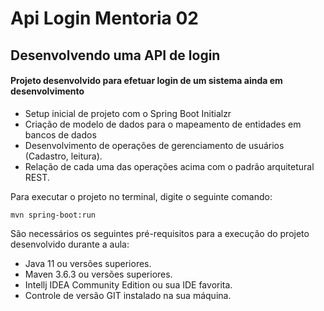 # Api Login Mentoria 02

<h2> Desenvolvendo uma API de login </h2>

  ####  Projeto desenvolvido para efetuar login de um sistema ainda em desenvolvimento

  * Setup inicial de projeto com o Spring Boot Initialzr 
* Criação de modelo de dados para o mapeamento de entidades em bancos de dados
* Desenvolvimento de operações de gerenciamento de usuários (Cadastro, leitura).
* Relação de cada uma das operações acima com o padrão arquitetural REST.



Para executar o projeto no terminal, digite o seguinte comando:

```shell script
mvn spring-boot:run 
```

São necessários os seguintes pré-requisitos para a execução do projeto desenvolvido durante a aula:

* Java 11 ou versões superiores.
* Maven 3.6.3 ou versões superiores.
* Intellj IDEA Community Edition ou sua IDE favorita.
* Controle de versão GIT instalado na sua máquina.

